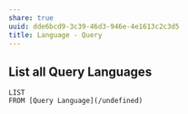 ```yaml
---
share: true
uuid: dde6bcd9-3c39-46d3-946e-4e1613c2c3d5
title: Language - Query
---
```

## List all Query Languages

```dataview
LIST
FROM [Query Language](/undefined)
```